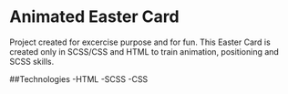# Animated Easter Card

Project created for excercise purpose and for fun. This Easter Card is created only in SCSS/CSS and HTML to train animation, positioning and SCSS skills. 

##Technologies
-HTML
-SCSS
-CSS


